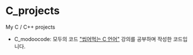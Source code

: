 # C_projects
My C / C++ projects

* C_modoocode: 모두의 코드 <a href="https://modoocode.com/184">"씹어먹는 C 언어"</a> 강의를 공부하며 작성한 코드입니다.
